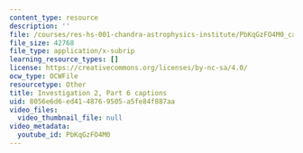 ```yaml
---
content_type: resource
description: ''
file: /courses/res-hs-001-chandra-astrophysics-institute/PbKqGzFO4M0_captions.webvtt
file_size: 42768
file_type: application/x-subrip
learning_resource_types: []
license: https://creativecommons.org/licenses/by-nc-sa/4.0/
ocw_type: OCWFile
resourcetype: Other
title: Investigation 2, Part 6 captions
uid: 8056e6d6-ed41-4876-9505-a5fe84f887aa
video_files:
  video_thumbnail_file: null
video_metadata:
  youtube_id: PbKqGzFO4M0
---
```

